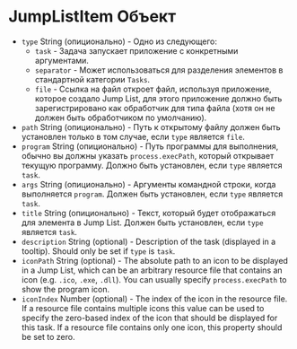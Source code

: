 # JumpListItem Объект

* `type` String (опиционально) - Одно из следующего: 
  * `task` - Задача запускает приложение с конкретными аргументами.
  * `separator` - Может использоваться для разделения элементов в стандартной категории `Tasks`.
  * `file` - Ссылка на файл откроет файл, используя приложение, которое создало Jump List, для этого приложение должно быть зарегистрировано как обработчик для типа файла (хотя он не должен быть обработчиком по умолчанию).
* `path` String (опиционально) - Путь к открытому файлу должен быть установлен только в том случае, если `type` является `file`.
* `program` String (опиционально) - Путь программы для выполнения, обычно вы должны указать `process.execPath`, который открывает текущую программу. Должно быть установлен, если `type` является `task`.
* `args` String (опиционально) - Аргументы командной строки, когда выполняется `program`. Должен быть установлен, если `type` является `task`.
* `title` String (опиционально) - Текст, который будет отображаться для элемента в Jump List. Должен быть установлен, если `type` является `task`.
* `description` String (optional) - Description of the task (displayed in a tooltip). Should only be set if `type` is `task`.
* `iconPath` String (optional) - The absolute path to an icon to be displayed in a Jump List, which can be an arbitrary resource file that contains an icon (e.g. `.ico`, `.exe`, `.dll`). You can usually specify `process.execPath` to show the program icon.
* `iconIndex` Number (optional) - The index of the icon in the resource file. If a resource file contains multiple icons this value can be used to specify the zero-based index of the icon that should be displayed for this task. If a resource file contains only one icon, this property should be set to zero.